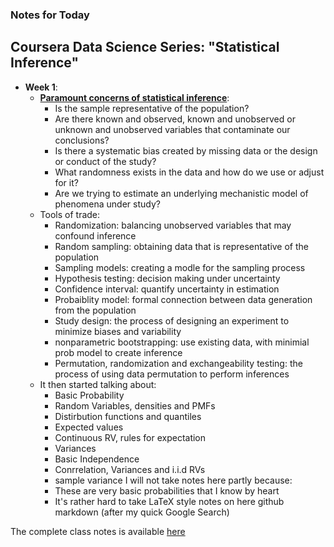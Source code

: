 ### Notes for Today

## Coursera Data Science Series: "Statistical Inference"
* **Week 1**:
	* [**Paramount concerns of statistical inference**](http://bcaffo.github.io/courses/06_StatisticalInference/01_01_Introduction/#1):
		* Is the sample representative of the population?
		* Are there known and observed, known and unobserved or unknown and unobserved variables that contaminate our conclusions?
		* Is there a systematic bias created by missing data or the design or conduct of the study?
		* What randomness exists in the data and how do we use or adjust for it?
		* Are we trying to estimate an underlying mechanistic model of phenomena under study?
	* Tools of trade:
		* Randomization: balancing unobserved variables that may confound inference
		* Random sampling: obtaining data that is representative of the population
		* Sampling models: creating a modle for the sampling process
		* Hypothesis testing: decision making under uncertainty
		* Confidence interval: quantify uncertainty in estimation
		* Probaiblity model: formal connection between data generation from the population
		* Study design: the process of designing an experiment to minimize biases and variability
		* nonparametric bootstrapping: use existing data, with minimial prob model to create inference
		* Permutation, randomization and exchangeability testing: the process of using data permutation to perform inferences
	* It then started talking about:
		* Basic Probability
		* Random Variables, densities and PMFs
		* Distirbution functions and quantiles
		* Expected values
		* Continuous RV, rules for expectation
		* Variances
		* Basic Independence
		* Conrrelation, Variances and i.i.d RVs
		* sample variance
	I will not take notes here partly because:
		* These are very basic probabilities that I know by heart
		* It's rather hard to take LaTeX style notes on here github markdown (after my quick Google Search)

The complete class notes is available [here](https://class.coursera.org/statinference-004/wiki/Lecture_Notes)